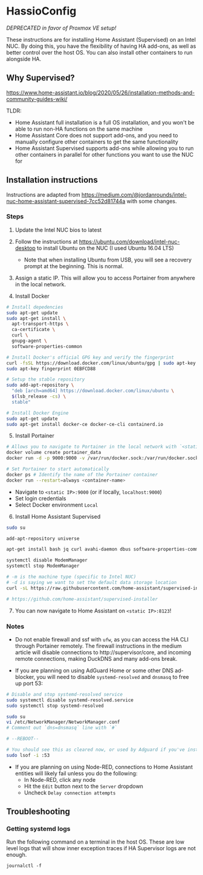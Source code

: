 # HassioConfig

*DEPRECATED in favor of Proxmox VE setup!*

These instructions are for installing Home Assistant (Supervised) on an Intel NUC. By doing this, you have the flexibility of having HA add-ons, as well as better control over the host OS. You can also install other containers to run alongside HA.

## Why Supervised?

https://www.home-assistant.io/blog/2020/05/26/installation-methods-and-community-guides-wiki/

TLDR:

- Home Assistant full installation is a full OS installation, and you won't be able to run non-HA functions on the same machine
- Home Assistant Core does not support add-ons, and you need to manually configure other containers to get the same functionality
- Home Assistant Supervised supports add-ons while allowing you to run other containers in parallel for other functions you want to use the NUC for

## Installation instructions

Instructions are adapted from https://medium.com/@jordanrounds/intel-nuc-home-assistant-supervised-7cc52d81744a with some changes.

### Steps

1. Update the Intel NUC bios to latest

2. Follow the instructions at https://ubuntu.com/download/intel-nuc-desktop to install Ubuntu on the NUC (I used Ubuntu 16.04 LTS)
    - Note that when installing Ubuntu from USB, you will see a recovery prompt at the beginning. This is normal.

3. Assign a static IP. This will allow you to access Portainer from anywhere in the local network.

4. Install Docker

```bash
# Install depedencies
sudo apt-get update
sudo apt-get install \
  apt-transport-https \
  ca-certificate \
  curl \
  gnupg-agent \
  software-properties-common

# Install Docker's official GPG key and verify the fingerprint
curl -fsSL https://download.docker.com/linux/ubuntu/gpg | sudo apt-key add -
sudo apt-key fingerprint 0EBFCD88

# Setup the stable repository
sudo add-apt-repository \
  "deb [arch=amd64] https://download.docker.com/linux/ubuntu \
  $(lsb_release -cs) \
  stable"

# Install Docker Engine
sudo apt-get update
sudo apt-get install docker-ce docker-ce-cli containerd.io
```

5. Install Portainer

```bash
# Allows you to navigate to Portainer in the local network with `<static IP>:9000`
docker volume create portainer_data
docker run -d -p 9000:9000 -v /var/run/docker.sock:/var/run/docker.sock -v portainer_data:/data portainer/portainer

# Set Portainer to start automatically
docker ps # Identify the name of the Portainer container
docker run --restart=always <container-name>
```

  - Navigate to `<static IP>:9000` (or if locally, `localhost:9000`)
  - Set login credentials
  - Select Docker environment `Local`

6. Install Home Assistant Supervised

```bash
sudo su

add-apt-repository universe

apt-get install bash jq curl avahi-daemon dbus software-properties-common apparmor-utils apt-transport-https ca-certificates network-manager socat

systemctl disable ModemManager
systemctl stop ModemManager

# -m is the machine type (specific to Intel NUC)
# -d is saying we want to set the default data storage location
curl -sL https://raw.githubusercontent.com/home-assistant/supervised-installer/master/installer.sh | bash -s -- -m intel-nuc -d /home/docker/hassio

# https://github.com/home-assistant/supervised-installer
```

7. You can now navigate to Home Assistant on `<static IP>:8123`!

### Notes

- Do not enable firewall and ssf with `ufw`, as you can access the HA CLI through Portainer remotely. The firewall instructions in the medium article will disable connections to http://supervisor/core, and incoming remote connections, making DuckDNS and many add-ons break.

- If you are planning on using AdGuard Home or some other DNS ad-blocker, you will need to disable `systemd-resolved` and `dnsmasq` to free up port 53:

```bash
# Disable and stop systemd-resolved service
sudo systemctl disable systemd-resolved.service
sudo systemctl stop systemd-resolved

sudo su
vi /etc/NetworkManager/NetworkManager.conf
# Comment out `dns=dnsmasq` line with `#`

# --REBOOT--

# You should see this as cleared now, or used by Adguard if you've installed that add-on already
sudo lsof -i :53
```

- If you are planning on using Node-RED, connections to Home Assistant entities will likely fail unless you do the following:
    - In Node-RED, click any node
    - Hit the `Edit` button next to the `Server` dropdown
    - Uncheck `Delay connection attempts`

## Troubleshooting

### Getting systemd logs

Run the following command on a terminal in the host OS. These are low level logs that will show inner exception traces if HA Supervisor logs are not enough.
```
journalctl -f
```

